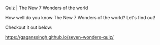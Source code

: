Quiz | The New 7 Wonders of the world


How well do you know The New 7 Wonders of the world? Let's find out!

Checkout it out below:

https://gaganssingh.github.io/seven-wonders-quiz/

